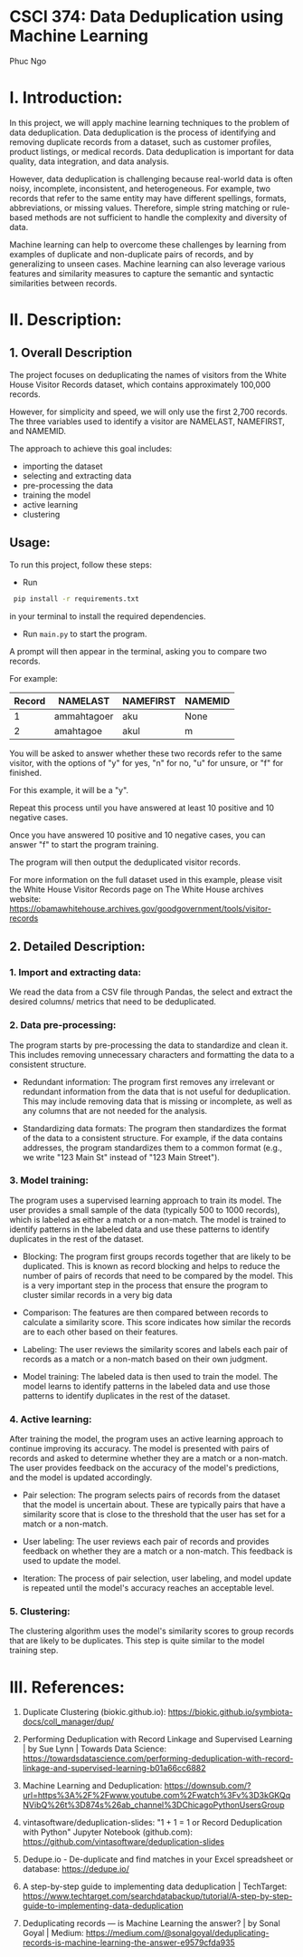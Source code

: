 # CSCI 374: Data Deduplication using Machine Learning

Phuc Ngo

# I. Introduction:
In this project, we will apply machine learning techniques to the problem of data deduplication. Data deduplication is the process of identifying and removing duplicate records from a dataset, such as customer profiles, product listings, or medical records. Data deduplication is important for data quality, data integration, and data analysis.

However, data deduplication is challenging because real-world data is often noisy, incomplete, inconsistent, and heterogeneous. For example, two records that refer to the same entity may have different spellings, formats, abbreviations, or missing values. Therefore, simple string matching or rule-based methods are not sufficient to handle the complexity and diversity of data.

Machine learning can help to overcome these challenges by learning from examples of duplicate and non-duplicate pairs of records, and by generalizing to unseen cases. Machine learning can also leverage various features and similarity measures to capture the semantic and syntactic similarities between records.

# II. Description:


## 1. Overall Description

The project focuses on deduplicating the names of visitors from the White House Visitor Records dataset, which contains approximately 100,000 records.

However, for simplicity and speed, we will only use the first 2,700 records. The three variables used to identify a visitor are NAMELAST, NAMEFIRST, and NAMEMID.

The approach to achieve this goal includes: 
- importing the dataset
- selecting and extracting data
- pre-processing the data
- training the model
- active learning
- clustering 

## Usage:
To run this project, follow these steps:

- Run 
```bash
 pip install -r requirements.txt 
 ``` 
in your terminal to install the required dependencies.

- Run `main.py` to start the program.

A prompt will then appear in the terminal, asking you to compare two records.

For example:


| Record | NAMELAST      | NAMEFIRST | NAMEMID |
| ------ | -------------| ---------| ------- |
| 1      | ammahtagoer  | aku      | None    |
| 2      | amahtagoe    | akul     | m       |

You will be asked to answer whether these two records refer to the same visitor, with the options of "y" for yes, "n" for no, "u" for unsure, or "f" for finished.

For this example, it will be a "y".

Repeat this process until you have answered at least 10 positive and 10 negative cases.

Once you have answered 10 positive and 10 negative cases, you can answer "f" to start the program training.

The program will then output the deduplicated visitor records.

For more information on the full dataset used in this example, please visit the White House Visitor Records page on The White House archives website: https://obamawhitehouse.archives.gov/goodgovernment/tools/visitor-records


## 2. Detailed Description:


### 1. Import and extracting data:
We read the data from a CSV file through Pandas, the select and extract the desired columns/ metrics that need to be deduplicated.


### 2. Data pre-processing: 

The program starts by pre-processing the data to standardize and clean it. This includes removing unnecessary characters and formatting the data to a consistent structure.

- Redundant information: The program first removes any irrelevant or redundant information from the data that is not useful for deduplication. This may include removing data that is missing or incomplete, as well as any columns that are not needed for the analysis.

- Standardizing data formats: The program then standardizes the format of the data to a consistent structure. For example, if the data contains addresses, the program standardizes them to a common format (e.g., we write "123 Main St" instead of "123 Main Street").

### 3. Model training: 
The program uses a supervised learning approach to train its model. The user provides a small sample of the data (typically 500 to 1000 records), which is labeled as either a match or a non-match. The model is trained to identify patterns in the labeled data and use these patterns to identify duplicates in the rest of the dataset.

- Blocking: The program first groups records together that are likely to be duplicated. This is known as record blocking and helps to reduce the number of pairs of records that need to be compared by the model. This is a very important step in the process that ensure the program to cluster similar records in a very big data

- Comparison: The features are then compared between records to calculate a similarity score. This score indicates how similar the records are to each other based on their features.

- Labeling: The user reviews the similarity scores and labels each pair of records as a match or a non-match based on their own judgment.

- Model training: The labeled data is then used to train the model. The model learns to identify patterns in the labeled data and use those patterns to identify duplicates in the rest of the dataset.

### 4. Active learning: 
After training the model, the program uses an active learning approach to continue improving its accuracy. The model is presented with pairs of records and asked to determine whether they are a match or a non-match. The user provides feedback on the accuracy of the model's predictions, and the model is updated accordingly.

- Pair selection: The program selects pairs of records from the dataset that the model is uncertain about. These are typically pairs that have a similarity score that is close to the threshold that the user has set for a match or a non-match.

- User labeling: The user reviews each pair of records and provides feedback on whether they are a match or a non-match. This feedback is used to update the model.

- Iteration: The process of pair selection, user labeling, and model update is repeated until the model's accuracy reaches an acceptable level.


### 5. Clustering: 
The clustering algorithm uses the model's similarity scores to group records that are likely to be duplicates. This step is quite similar to the model training step.


# III. References:
1. Duplicate Clustering (biokic.github.io): https://biokic.github.io/symbiota-docs/coll_manager/dup/

2. Performing Deduplication with Record Linkage and Supervised Learning | by Sue Lynn | Towards Data Science: https://towardsdatascience.com/performing-deduplication-with-record-linkage-and-supervised-learning-b01a66cc6882

3. Machine Learning and Deduplication: https://downsub.com/?url=https%3A%2F%2Fwww.youtube.com%2Fwatch%3Fv%3D3kGKQqNVibQ%26t%3D874s%26ab_channel%3DChicagoPythonUsersGroup

4. vintasoftware/deduplication-slides: "1 + 1 = 1 or Record Deduplication with Python" Jupyter Notebook (github.com): https://github.com/vintasoftware/deduplication-slides

5. Dedupe.io - De-duplicate and find matches in your Excel spreadsheet or database: https://dedupe.io/

6. A step-by-step guide to implementing data deduplication | TechTarget: https://www.techtarget.com/searchdatabackup/tutorial/A-step-by-step-guide-to-implementing-data-deduplication

7. Deduplicating records — is Machine Learning the answer? | by Sonal Goyal | Medium: https://medium.com/@sonalgoyal/deduplicating-records-is-machine-learning-the-answer-e9579cfda935




